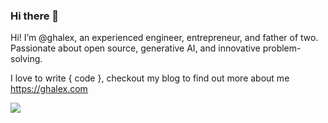 
### Hi there 👋

Hi! I’m @ghalex, an experienced engineer, entrepreneur, and father of two. 
Passionate about open source, generative AI, and innovative problem-solving.

I love to write { code }, checkout my blog to find out more about me https://ghalex.com

<img src="https://github-readme-stats.vercel.app/api?username=ghalex&show_icons=true&text_color=24292e&bg_color=ffffff&hide_title=true" />

<!--
**ghalex/ghalex** is a ✨ _special_ ✨ repository because its `README.md` (this file) appears on your GitHub profile.

Here are some ideas to get you started:

- 🔭 I’m currently working on ...
- 🌱 I’m currently learning ...
- 👯 I’m looking to collaborate on ...
- 🤔 I’m looking for help with ...
- 💬 Ask me about ...
- 📫 How to reach me: ...
- 😄 Pronouns: ...
- ⚡ Fun fact: ...
-->
